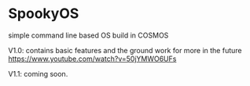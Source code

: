 # SpookyOS
simple command line based OS build in COSMOS

V1.0:
  contains basic features and the ground work for more in the future
  https://www.youtube.com/watch?v=50jYMWO6UFs

V1.1:
  coming soon.
  

